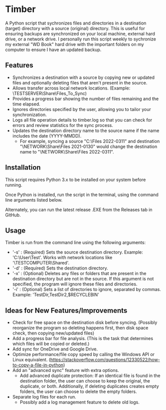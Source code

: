 # Timber
A Python script that sychronizes files and directories in a destination (target) directory with a source (original) directory. This is useful for ensuring backups are synchronized on your local machine, external hard drive, or a network drive. I personally run this script weekly to sychronize my external "WD Book" hard drive with the important folders on my computer to ensure I have an updated backup.

## Features
- Synchronizes a destination with a source by copying new or updated files and optionally deleting files that aren't present in the source.
- Allows transfer across local network locations. (Example: \\TESTSERVER\Share\Files_To_Sync)
- Provides a progress bar showing the number of files remaining and the time elapsed.
- Ignores directories specified by the user, allowing you to tailor your synchronization.
- Logs all file operation details to timber.log so that you can check for errors and review statistics for the sync process.
- Updates the destination directory name to the source name if the name includes the date (YYYY-MMDD).
    - For example, syncing a source "C:\Files 2022-0311" and destination "\\NETWORK\Share\Files 2021-0130" would change the destination name to "\\NETWORK\Share\Files 2022-0311".

## Installation
This script requires Python 3.x to be installed on your system before running.

Once Python is installed, run the script in the terminal, using the command line arguments listed below.

Alternately, you can run the latest release .EXE from the Releases tab in GitHub.

## Usage
Timber is run from the command line using the following arguments:
- '-s' : (Required) Sets the source destination directory. Example: 'C:\User\Test'. Works with network locations like '\\TESTCOMPUTER\Shared'.
- '-d' : (Required) Sets the destination directory. 
- '-x' : (Optional) Deletes any files or folders that are present in the destination directory but are not in the source. If this argument is not specified, the program will ignore these files and directories.
- '-i' : (Optional) Sets a list of directories to ignore, separated by commas. Example: 'TestDir,TestDir2,$RECYCLEBIN'

## Ideas for New Features/Improvements
- Check for free space on the destination disk before syncing. (Possibly reorganize the program so deleting happens first, then disk space check, then copying new/updated files)
- Add a progress bar for file analysis. (This is the task that determines which files will be copied or deleted.)
- Add sync for OneDrive and Google Drive.
- Optimize performance/file copy speed by calling the Windows API or Linux equivalent. (https://stackoverflow.com/questions/12330522/how-to-copy-a-file-in-python)
- Add an "advanced sync" feature with extra options.
    - Add advanced duplicate protection: If an identical file is found in the destination folder, the user can choose to keep the original, the duplicate, or both. Additionally, if deleting duplicates creates empty folders, the user can choose to delete the empty folders.
- Separate log files for each run.
    - Possibly add a log management feature to delete old logs.
